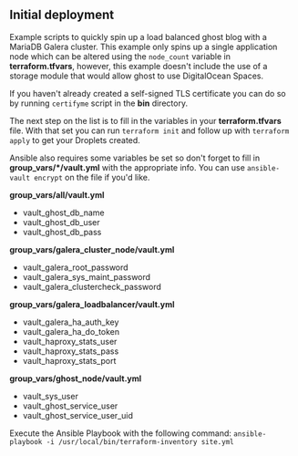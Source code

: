 ## Initial deployment

Example scripts to quickly spin up a load balanced ghost blog with a MariaDB Galera cluster. This example only spins up a single application node which can be altered using the `node_count` variable in **terraform.tfvars**, however, this example doesn't include the use of a storage module that would allow ghost to use DigitalOcean Spaces.

If you haven't already created a self-signed TLS certificate you can do so by running `certifyme` script in the **bin** directory.

The next step on the list is to fill in the variables in your **terraform.tfvars** file. With that set you can run `terraform init` and follow up with `terraform apply` to get your Droplets created.

Ansible also requires some variables be set so don't forget to fill in **group_vars/*/vault.yml** with the appropriate info. You can use `ansible-vault encrypt` on the file if you'd like.

<!-- TODO: Full Documentation Needed - examples, no dollar signs in galera passwords (fails the mysql cluster check script) -->

**group_vars/all/vault.yml**
  * vault_ghost_db_name
  * vault_ghost_db_user
  * vault_ghost_db_pass

**group_vars/galera_cluster_node/vault.yml**
  * vault_galera_root_password
  * vault_galera_sys_maint_password
  * vault_galera_clustercheck_password

**group_vars/galera_loadbalancer/vault.yml**
  * vault_galera_ha_auth_key
  * vault_galera_ha_do_token
  * vault_haproxy_stats_user
  * vault_haproxy_stats_pass
  * vault_haproxy_stats_port

**group_vars/ghost_node/vault.yml**
  * vault_sys_user
  * vault_ghost_service_user
  * vault_ghost_service_user_uid

Execute the Ansible Playbook with the following command: ` ansible-playbook -i /usr/local/bin/terraform-inventory site.yml
`
